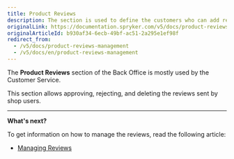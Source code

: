 ```yaml
---
title: Product Reviews
description: The section is used to define the customers who can add reviews and ratings to products, as well as
originalLink: https://documentation.spryker.com/v5/docs/product-reviews-management
originalArticleId: b930af34-6ecb-49bf-ac51-2a295e1ef98f
redirect_from:
  - /v5/docs/product-reviews-management
  - /v5/docs/en/product-reviews-management
---
```


The **Product Reviews** section of the Back Office is mostly used by the Customer Service. 

This section allows approving, rejecting, and deleting the reviews sent by shop users. 


------

**What's next?**

To get information on how to manage the reviews, read the following article:

* [Managing Reviews](/docs/scos/user/user-guides/{{page.version}}/back-office-user-guide/catalog/product-reviews/managing-product-reviews.html)
